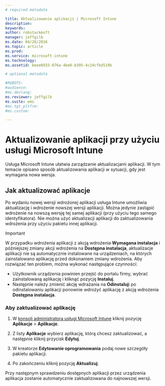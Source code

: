 ```yaml
---
# required metadata

title: Aktualizowanie aplikacji | Microsoft Intune
description:
keywords:
author: robstackmsft
manager: jeffgilb
ms.date: 04/28/2016
ms.topic: article
ms.prod:
ms.service: microsoft-intune
ms.technology:
ms.assetid: beee6933-876a-4be0-b395-4c24cfbd519b

# optional metadata

#ROBOTS:
#audience:
#ms.devlang:
ms.reviewer: jeffgilb
ms.suite: ems
#ms.tgt_pltfrm:
#ms.custom:

---
```


# Aktualizowanie aplikacji przy użyciu usługi Microsoft Intune
Usługa Microsoft Intune ułatwia zarządzanie aktualizacjami aplikacji. W tym temacie opisano sposób aktualizowania aplikacji w sytuacji, gdy jest wymagana nowa wersja.

## Jak aktualizować aplikacje
Po wydaniu nowej wersji wdrożonej aplikacji usługa Intune umożliwia aktualizację i wdrożenie nowszej wersji aplikacji. Można jedynie zastąpić wdrożenie na nowszą wersję tej samej aplikacji (przy użyciu tego samego identyfikatora). Nie można użyć aktualizacji aplikacji do zaktualizowania wdrożenia przy użyciu pakietu innej aplikacji.

> [!IMPORTANT]
> W przypadku wdrożenia aplikacji z akcją wdrożenia **Wymagana instalacja** i późniejszej zmiany akcji wdrożenia na **Dostępna instalacja**, aktualizacje aplikacji nie są automatycznie instalowane na urządzeniach, na których zainstalowano aplikację przed dokonaniem zmiany wdrożenia. Aby rozwiązać ten problem, można wykonać następujące czynności:
> 
> -   Użytkownik urządzenia powinien przejść do portalu firmy, wybrać zainstalowaną aplikację i kliknąć pozycję **Instaluj**.
> -   Następnie należy zmienić akcję wdrażania na **Odinstaluj**i po odinstalowaniu aplikacji ponownie wdrożyć aplikację z akcją wdrożenia **Dostępna instalacja**.

### Aby zaktualizować aplikację

1.  W [konsoli administratora usługi Microsoft Intune](https://manage.microsoft.com) kliknij pozycję **Aplikacje** &gt; **Aplikacje**.

2.  Z listy **Aplikacje** wybierz aplikację, którą chcesz zaktualizować, a następnie kliknij przycisk **Edytuj**.

3.  W kreatorze **Edytowanie oprogramowania** podaj nowe szczegóły pakietu aplikacji.

4.  Po zakończeniu kliknij pozycję **Aktualizuj**.

Przy następnym sprawdzeniu dostępnych aplikacji przez urządzenia aplikacja zostanie automatycznie zaktualizowana do najnowszej wersji.





<!--HONumber=May16_HO2-->


